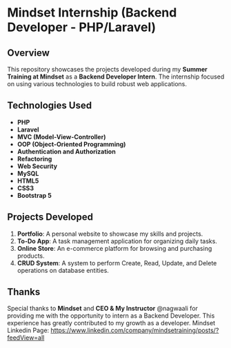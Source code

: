# Mindset Internship (Backend Developer - PHP/Laravel)

## Overview
This repository showcases the projects developed during my **Summer Training at Mindset** as a **Backend Developer Intern**. The internship focused on using various technologies to build robust web applications.

## Technologies Used
- **PHP**
- **Laravel**
- **MVC (Model-View-Controller)**
- **OOP (Object-Oriented Programming)**
- **Authentication and Authorization**
- **Refactoring**
- **Web Security**
- **MySQL**
- **HTML5**
- **CSS3**
- **Bootstrap 5**

## Projects Developed
1. **Portfolio**: A personal website to showcase my skills and projects.
2. **To-Do App**: A task management application for organizing daily tasks.
3. **Online Store**: An e-commerce platform for browsing and purchasing products.
4. **CRUD System**: A system to perform Create, Read, Update, and Delete operations on database entities.

## Thanks
Special thanks to **Mindset** and **CEO & My Instructor** @nagwaali for providing me with the opportunity to intern as a Backend Developer. This experience has greatly contributed to my growth as a developer.
Mindset Linkedin Page: https://www.linkedin.com/company/mindsetraining/posts/?feedView=all
